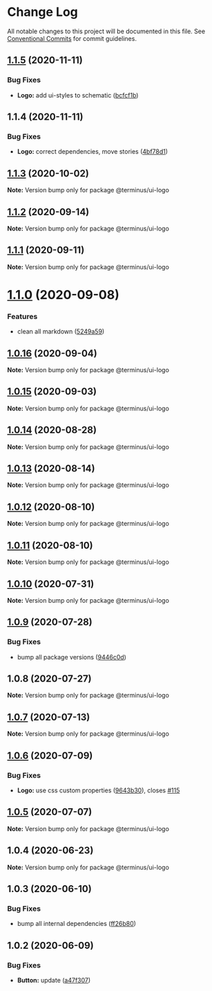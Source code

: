 # Change Log

All notable changes to this project will be documented in this file.
See [Conventional Commits](https://conventionalcommits.org) for commit guidelines.

## [1.1.5](https://github.com/GetTerminus/terminus-oss/compare/@terminus/ui-logo@1.1.4...@terminus/ui-logo@1.1.5) (2020-11-11)


### Bug Fixes

* **Logo:** add ui-styles to schematic ([bcfcf1b](https://github.com/GetTerminus/terminus-oss/commit/bcfcf1b9bc1b44e0f391b8d04246e9053e2c54da))





## 1.1.4 (2020-11-11)


### Bug Fixes

* **Logo:** correct dependencies, move stories ([4bf78d1](https://github.com/GetTerminus/terminus-oss/commit/4bf78d11f73c1da176c09ba5891355d37bd40556))





## [1.1.3](https://github.com/GetTerminus/terminus-oss/compare/@terminus/ui-logo@1.1.2...@terminus/ui-logo@1.1.3) (2020-10-02)

**Note:** Version bump only for package @terminus/ui-logo





## [1.1.2](https://github.com/GetTerminus/terminus-oss/compare/@terminus/ui-logo@1.1.1...@terminus/ui-logo@1.1.2) (2020-09-14)

**Note:** Version bump only for package @terminus/ui-logo





## [1.1.1](https://github.com/GetTerminus/terminus-oss/compare/@terminus/ui-logo@1.1.0...@terminus/ui-logo@1.1.1) (2020-09-11)

**Note:** Version bump only for package @terminus/ui-logo





# [1.1.0](https://github.com/GetTerminus/terminus-oss/compare/@terminus/ui-logo@1.0.16...@terminus/ui-logo@1.1.0) (2020-09-08)


### Features

* clean all markdown ([5249a59](https://github.com/GetTerminus/terminus-oss/commit/5249a59486be63b6d9a0be7a801defb9b6adcedc))





## [1.0.16](https://github.com/GetTerminus/terminus-oss/compare/@terminus/ui-logo@1.0.15...@terminus/ui-logo@1.0.16) (2020-09-04)

**Note:** Version bump only for package @terminus/ui-logo





## [1.0.15](https://github.com/GetTerminus/terminus-oss/compare/@terminus/ui-logo@1.0.14...@terminus/ui-logo@1.0.15) (2020-09-03)

**Note:** Version bump only for package @terminus/ui-logo

## [1.0.14](https://github.com/GetTerminus/terminus-oss/compare/@terminus/ui-logo@1.0.13...@terminus/ui-logo@1.0.14) (2020-08-28)

**Note:** Version bump only for package @terminus/ui-logo

## [1.0.13](https://github.com/GetTerminus/terminus-oss/compare/@terminus/ui-logo@1.0.12...@terminus/ui-logo@1.0.13) (2020-08-14)

**Note:** Version bump only for package @terminus/ui-logo

## [1.0.12](https://github.com/GetTerminus/terminus-oss/compare/@terminus/ui-logo@1.0.11...@terminus/ui-logo@1.0.12) (2020-08-10)

**Note:** Version bump only for package @terminus/ui-logo

## [1.0.11](https://github.com/GetTerminus/terminus-oss/compare/@terminus/ui-logo@1.0.10...@terminus/ui-logo@1.0.11) (2020-08-10)

**Note:** Version bump only for package @terminus/ui-logo

## [1.0.10](https://github.com/GetTerminus/terminus-oss/compare/@terminus/ui-logo@1.0.9...@terminus/ui-logo@1.0.10) (2020-07-31)

**Note:** Version bump only for package @terminus/ui-logo

## [1.0.9](https://github.com/GetTerminus/terminus-oss/compare/@terminus/ui-logo@1.0.8...@terminus/ui-logo@1.0.9) (2020-07-28)

### Bug Fixes

* bump all package versions ([9446c0d](https://github.com/GetTerminus/terminus-oss/commit/9446c0d5cde3bd693cfba7cabbfd2db443a47b00))

## 1.0.8 (2020-07-27)

**Note:** Version bump only for package @terminus/ui-logo

## [1.0.7](https://github.com/GetTerminus/terminus-oss/compare/@terminus/ui-logo@1.0.6...@terminus/ui-logo@1.0.7) (2020-07-13)

**Note:** Version bump only for package @terminus/ui-logo

## [1.0.6](https://github.com/GetTerminus/terminus-oss/compare/@terminus/ui-logo@1.0.5...@terminus/ui-logo@1.0.6) (2020-07-09)

### Bug Fixes

* **Logo:** use css custom properties ([9643b30](https://github.com/GetTerminus/terminus-oss/commit/9643b301cdb1ef7dd1b392e533804bc616b663a0)), closes [#115](https://github.com/GetTerminus/terminus-oss/issues/115)

## [1.0.5](https://github.com/GetTerminus/terminus-oss/compare/@terminus/ui-logo@1.0.4...@terminus/ui-logo@1.0.5) (2020-07-07)

**Note:** Version bump only for package @terminus/ui-logo

## 1.0.4 (2020-06-23)

**Note:** Version bump only for package @terminus/ui-logo

## 1.0.3 (2020-06-10)

### Bug Fixes

* bump all internal dependencies ([ff26b80](https://github.com/GetTerminus/terminus-oss/commit/ff26b806bb599401f006996be5b567a378e68ef3))

## 1.0.2 (2020-06-09)

### Bug Fixes

* **Button:** update ([a47f307](https://github.com/GetTerminus/terminus-oss/commit/a47f30757b9216d6ee76788c117e76eacf5289e5))
